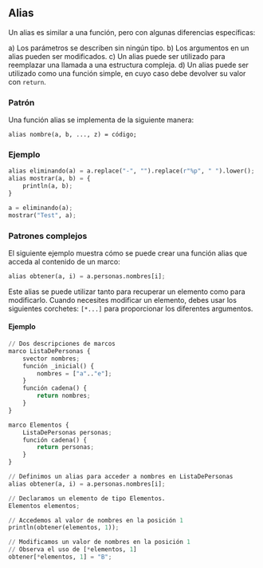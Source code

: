 ## Alias

Un alias es similar a una función, pero con algunas diferencias específicas:

a) Los parámetros se describen sin ningún tipo.
b) Los argumentos en un alias pueden ser modificados.
c) Un alias puede ser utilizado para reemplazar una llamada a una estructura compleja.
d) Un alias puede ser utilizado como una función simple, en cuyo caso debe devolver su valor con `return`.

### Patrón

Una función alias se implementa de la siguiente manera:

```
alias nombre(a, b, ..., z) = código;
```

### Ejemplo

```python
alias eliminando(a) = a.replace("-", "").replace(r"%p", " ").lower();
alias mostrar(a, b) = {
    println(a, b);
}

a = eliminando(a);
mostrar("Test", a);
```

### Patrones complejos

El siguiente ejemplo muestra cómo se puede crear una función alias que acceda al contenido de un marco:

```python
alias obtener(a, i) = a.personas.nombres[i];
```

Este alias se puede utilizar tanto para recuperar un elemento como para modificarlo. Cuando necesites modificar un elemento, debes usar los siguientes corchetes: `[*...]` para proporcionar los diferentes argumentos.

#### Ejemplo

```python
// Dos descripciones de marcos
marco ListaDePersonas {
    svector nombres;
    función _inicial() {
        nombres = ["a".."e"];
    }
    función cadena() {
        return nombres;
    }
}

marco Elementos {
    ListaDePersonas personas;
    función cadena() {
        return personas;
    }
}

// Definimos un alias para acceder a nombres en ListaDePersonas
alias obtener(a, i) = a.personas.nombres[i];

// Declaramos un elemento de tipo Elementos.
Elementos elementos;

// Accedemos al valor de nombres en la posición 1
println(obtener(elementos, 1));

// Modificamos un valor de nombres en la posición 1
// Observa el uso de [*elementos, 1]
obtener[*elementos, 1] = "B";
```